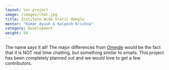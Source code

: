 ```yaml
---
layout: soc-project
image: /images/chat.jpg
title: Institute Wide Static Omegle
mentor: "Kumar Ayush & Kalpesh Krishna"
category: Development
weight: 50
---
```


The name says it all! The major differences from <a href="http://omegle.com">Omegle</a> would be the fact that it is NOT real time chatting, but something similar to emails. This project has been completely planned out and we would love to get a few contributors.